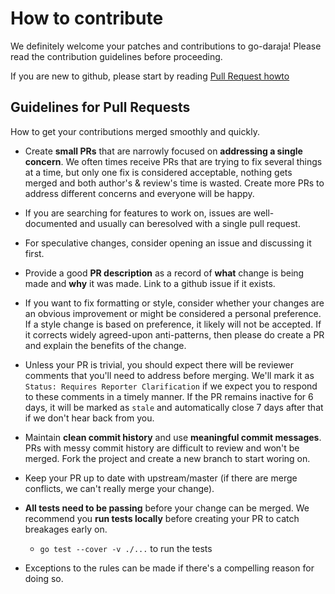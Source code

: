 # How to contribute

We definitely welcome your patches and contributions to go-daraja! Please read the  contribution guidelines before proceeding.

If you are new to github, please start by reading [Pull Request howto](https://help.github.com/articles/about-pull-requests/)


## Guidelines for Pull Requests
How to get your contributions merged smoothly and quickly.

- Create **small PRs** that are narrowly focused on **addressing a single
  concern**. We often times receive PRs that are trying to fix several things at
  a time, but only one fix is considered acceptable, nothing gets merged and
  both author's & review's time is wasted. Create more PRs to address different
  concerns and everyone will be happy.

- If you are searching for features to work on, issues are well-documented and usually   can beresolved with a single pull request.


- For speculative changes, consider opening an issue and discussing it first. 

- Provide a good **PR description** as a record of **what** change is being made
  and **why** it was made. Link to a github issue if it exists.

- If you want to fix formatting or style, consider whether your changes are an 
  obvious improvement or might be considered a personal preference. If a style 
  change is based on preference, it likely will not be accepted. If it corrects 
  widely agreed-upon anti-patterns, then please do create a PR and explain the 
  benefits of the change.

- Unless your PR is trivial, you should expect there will be reviewer comments
  that you'll need to address before merging. We'll mark it as `Status: Requires
  Reporter Clarification` if we expect you to respond to these comments in a
  timely manner. If the PR remains inactive for 6 days, it will be marked as
  `stale` and automatically close 7 days after that if we don't hear back from
  you.

- Maintain **clean commit history** and use **meaningful commit messages**. PRs
  with messy commit history are difficult to review and won't be merged. Fork the project
  and create a new branch to start woring on.

- Keep your PR up to date with upstream/master (if there are merge conflicts, we
  can't really merge your change).

- **All tests need to be passing** before your change can be merged. We
  recommend you **run tests locally** before creating your PR to catch breakages
  early on.
  - `go test --cover -v ./...` to run the tests

- Exceptions to the rules can be made if there's a compelling reason for doing so.
